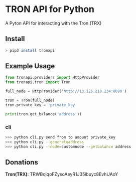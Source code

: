 # TRON API for Python
A Pyton API for interacting with the Tron (TRX)

## Install

```bash
> pip3 install tronapi
```

## Example Usage
```python
from tronapi.providers import HttpProvider
from tronapi.tron import Tron

full_node = HttpProvider('http://13.125.210.234:8090')

tron = Tron(full_node)
tron.private_key = 'private_key'

print(tron.get_balance('address'))
```
### cli
```bash
>>> python cli.py send from to amount private_key
>>> python cli.py --generateaddress
>>> python cli.py --node=customnode --getbalance address
```


## Donations
**Tron(TRX)**: TRWBqiqoFZysoAeyR1J35ibuyc8EvhUAoY
